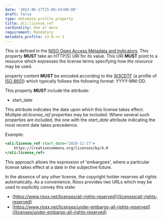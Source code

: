 ```yaml
---
date: '2022-06-17T15:00:43+00:00'
draft: false
type: metadata_profile_property
title: ali:license_ref
cardinality: One or more
requirement: Mandatory
metadata_profile: v3-0-rc-1
---
```

This is defined in the [NISO Open Access Metadata and Indicators](https://www.niso.org/workrooms/ali/). This property **MUST** take an HTTP(S) URI for its value. This URI **MUST** point to a resource which expresses the license terms specifying how *the resource* may be used.

property content **MUST** be encoded according to the [W3CDTF](https://www.w3.org/TR/NOTE-datetime) (a profile of [ISO 8601](https://www.iso.org/standard/40874.html)) which typically follows the following format: YYYY-MM-DD.

This property **MUST** include the attribute:

* start_date

This attribute indicates the date upon which this license takes effect. Multiple *ali:license_ref* properties may be included. Where several such properties are included, the one with the *start_date* attribute indicating the most recent date takes precedence.

Example:

```xml
<ali:license_ref start_date="2020-11-17">
    https://creativecommons.org/licenses/by/4.0
</ali:license_ref>
```

This approach allows the expression of &#39;embargoes&#39;, where a particular license takes effect at a date in the subjective future.

In the absence of any other license, the copyright holder reserves all rights automatically. As a convenience, Rioxx provides two URLs which may be used to explicitly convey this state:

* [https://www.rioxx.net/licenses/all-rights-reserved](/licenses/all-rights-reserved)
* [https://www.rioxx.net/licenses/under-embargo-all-rights-reserved](/licenses/under-embargo-all-rights-reserved)
